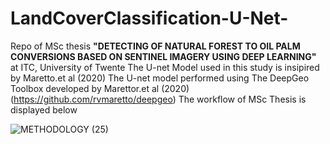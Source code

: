 # LandCoverClassification-U-Net-
Repo of MSc thesis **"DETECTING OF NATURAL FOREST TO OIL PALM CONVERSIONS BASED ON SENTINEL IMAGERY USING DEEP LEARNING"** at ITC, University of Twente
The U-net Model used in this study is insipired by Maretto.et al (2020) 
The U-net model performed using The DeepGeo Toolbox developed by Marettor.et al (2020) (https://github.com/rvmaretto/deepgeo)
The workflow of MSc Thesis is displayed below


![METHODOLOGY (25)](https://user-images.githubusercontent.com/74737539/131346000-90e05388-b6db-4e02-9eb2-9c60b42f4143.png)


